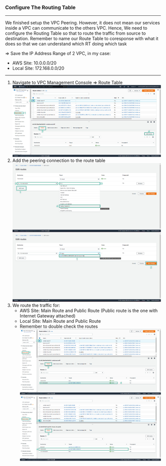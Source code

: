 ### Configure The Routing Table
---

We finished setup the VPC Peering. However, it does not mean our services inside a VPC can communicate to the others VPC. Hence, We need to configure the Routing Table so that to route the traffic from source to destination. Remember to name our Route Table to coresponse with what it does so that we can understand which RT doing which task  

=> Save the IP Address Range of 2 VPC, in my case:  
- AWS Site: 10.0.0.0/20
- Local Site: 172.168.0.0/20

---
1. Navigate to VPC Management Console => Route Table
![Route Table Configuration](../../images/route-table-1.jpg)    
2. Add the peering connection to the route table
![Route Table Configuration](../../images/route-table-2.jpg)  
![Route Table Configuration](../../images/route-table-3.jpg)  
3. We route the traffic for:
   - AWS Site: Main Route and Public Route (Public route is the one with Internet Gateway attached)  
   - Local Site: Main Route and Public Route  
   - Remember to double check the routes
![Route Table Configuration](../../images/route-table-4.jpg)  
![Route Table Configuration](../../images/route-table-5.jpg)  
